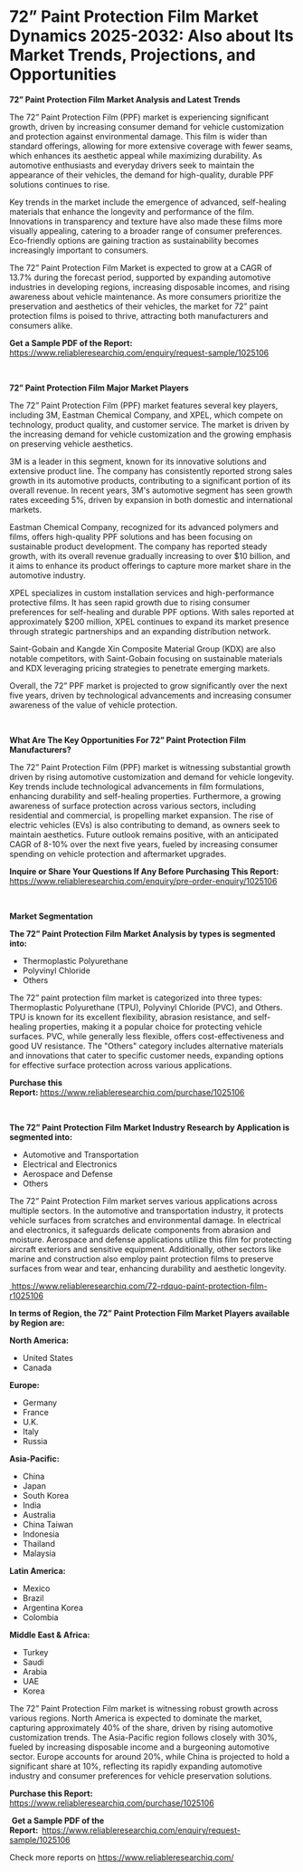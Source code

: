 <p><h1>72” Paint Protection Film Market Dynamics 2025-2032: Also about Its Market Trends, Projections, and Opportunities</h1></p><p><strong>72” Paint Protection Film Market Analysis and Latest Trends</strong></p>
<p><p>The 72” Paint Protection Film (PPF) market is experiencing significant growth, driven by increasing consumer demand for vehicle customization and protection against environmental damage. This film is wider than standard offerings, allowing for more extensive coverage with fewer seams, which enhances its aesthetic appeal while maximizing durability. As automotive enthusiasts and everyday drivers seek to maintain the appearance of their vehicles, the demand for high-quality, durable PPF solutions continues to rise.</p><p>Key trends in the market include the emergence of advanced, self-healing materials that enhance the longevity and performance of the film. Innovations in transparency and texture have also made these films more visually appealing, catering to a broader range of consumer preferences. Eco-friendly options are gaining traction as sustainability becomes increasingly important to consumers.</p><p>The 72” Paint Protection Film Market is expected to grow at a CAGR of 13.7% during the forecast period, supported by expanding automotive industries in developing regions, increasing disposable incomes, and rising awareness about vehicle maintenance. As more consumers prioritize the preservation and aesthetics of their vehicles, the market for 72” paint protection films is poised to thrive, attracting both manufacturers and consumers alike.</p></p>
<p><strong>Get a Sample PDF of the Report:&nbsp;</strong> <a href="https://www.reliableresearchiq.com/enquiry/request-sample/1025106?utm_campaign=2212&utm_medium=2&utm_source=Github&utm_content=ia&utm_term=22032025&utm_id=72-paint-protection-film">https://www.reliableresearchiq.com/enquiry/request-sample/1025106</a></p>
<p>&nbsp;</p>
<p><strong>72” Paint Protection Film Major Market Players</strong></p>
<p><p>The 72” Paint Protection Film (PPF) market features several key players, including 3M, Eastman Chemical Company, and XPEL, which compete on technology, product quality, and customer service. The market is driven by the increasing demand for vehicle customization and the growing emphasis on preserving vehicle aesthetics. </p><p>3M is a leader in this segment, known for its innovative solutions and extensive product line. The company has consistently reported strong sales growth in its automotive products, contributing to a significant portion of its overall revenue. In recent years, 3M's automotive segment has seen growth rates exceeding 5%, driven by expansion in both domestic and international markets. </p><p>Eastman Chemical Company, recognized for its advanced polymers and films, offers high-quality PPF solutions and has been focusing on sustainable product development. The company has reported steady growth, with its overall revenue gradually increasing to over $10 billion, and it aims to enhance its product offerings to capture more market share in the automotive industry.</p><p>XPEL specializes in custom installation services and high-performance protective films. It has seen rapid growth due to rising consumer preferences for self-healing and durable PPF options. With sales reported at approximately $200 million, XPEL continues to expand its market presence through strategic partnerships and an expanding distribution network.</p><p>Saint-Gobain and Kangde Xin Composite Material Group (KDX) are also notable competitors, with Saint-Gobain focusing on sustainable materials and KDX leveraging pricing strategies to penetrate emerging markets. </p><p>Overall, the 72” PPF market is projected to grow significantly over the next five years, driven by technological advancements and increasing consumer awareness of the value of vehicle protection.</p></p>
<p>&nbsp;</p>
<p><strong>What Are The Key Opportunities For 72” Paint Protection Film Manufacturers?</strong></p>
<p><p>The 72” Paint Protection Film (PPF) market is witnessing substantial growth driven by rising automotive customization and demand for vehicle longevity. Key trends include technological advancements in film formulations, enhancing durability and self-healing properties. Furthermore, a growing awareness of surface protection across various sectors, including residential and commercial, is propelling market expansion. The rise of electric vehicles (EVs) is also contributing to demand, as owners seek to maintain aesthetics. Future outlook remains positive, with an anticipated CAGR of 8-10% over the next five years, fueled by increasing consumer spending on vehicle protection and aftermarket upgrades.</p></p>
<p><strong>Inquire or Share Your Questions If Any Before Purchasing This Report:</strong> <a href="https://www.reliableresearchiq.com/enquiry/pre-order-enquiry/1025106?utm_campaign=2212&utm_medium=2&utm_source=Github&utm_content=ia&utm_term=22032025&utm_id=72-paint-protection-film">https://www.reliableresearchiq.com/enquiry/pre-order-enquiry/1025106</a></p>
<p>&nbsp;</p>
<p><strong>Market Segmentation</strong></p>
<p><strong>The 72” Paint Protection Film Market Analysis by types is segmented into:</strong></p>
<p><ul><li>Thermoplastic Polyurethane</li><li>Polyvinyl Chloride</li><li>Others</li></ul></p>
<p><p>The 72” paint protection film market is categorized into three types: Thermoplastic Polyurethane (TPU), Polyvinyl Chloride (PVC), and Others. TPU is known for its excellent flexibility, abrasion resistance, and self-healing properties, making it a popular choice for protecting vehicle surfaces. PVC, while generally less flexible, offers cost-effectiveness and good UV resistance. The "Others" category includes alternative materials and innovations that cater to specific customer needs, expanding options for effective surface protection across various applications.</p></p>
<p><strong>Purchase this Report:&nbsp;</strong><a href="https://www.reliableresearchiq.com/purchase/1025106?utm_campaign=2212&utm_medium=2&utm_source=Github&utm_content=ia&utm_term=22032025&utm_id=72-paint-protection-film">https://www.reliableresearchiq.com/purchase/1025106</a></p>
<p>&nbsp;</p>
<p><strong>The 72” Paint Protection Film Market Industry Research by Application is segmented into:</strong></p>
<p><ul><li>Automotive and Transportation</li><li>Electrical and Electronics</li><li>Aerospace and Defense</li><li>Others</li></ul></p>
<p><p>The 72” Paint Protection Film market serves various applications across multiple sectors. In the automotive and transportation industry, it protects vehicle surfaces from scratches and environmental damage. In electrical and electronics, it safeguards delicate components from abrasion and moisture. Aerospace and defense applications utilize this film for protecting aircraft exteriors and sensitive equipment. Additionally, other sectors like marine and construction also employ paint protection films to preserve surfaces from wear and tear, enhancing durability and aesthetic longevity.</p></p>
<p><a href="https://www.reliableresearchiq.com/72-rdquo-paint-protection-film-r1025106?utm_campaign=2212&utm_medium=2&utm_source=Github&utm_content=ia&utm_term=22032025&utm_id=72-paint-protection-film">&nbsp;https://www.reliableresearchiq.com/72-rdquo-paint-protection-film-r1025106</a></p>
<p><strong>In terms of Region, the 72” Paint Protection Film Market Players available by Region are:</strong></p>
<p>
    <p> <strong> North America: </strong>
        <ul>
            <li>United States</li>
            <li>Canada</li>
        </ul>
        </p> 
    <p> <strong> Europe: </strong>
        <ul>
            <li>Germany</li>
            <li>France</li>
            <li>U.K.</li>
            <li>Italy</li>
            <li>Russia</li>
        </ul>
        </p> 
    <p> <strong> Asia-Pacific: </strong>
        <ul>
            <li>China</li>
            <li>Japan</li>
            <li>South Korea</li>
            <li>India</li>
            <li>Australia</li>
            <li>China Taiwan</li>
            <li>Indonesia</li>
            <li>Thailand</li>
            <li>Malaysia</li>
        </ul>
        </p> 
    <p> <strong> Latin America: </strong>
        <ul>
            <li>Mexico</li>
            <li>Brazil</li>
            <li>Argentina Korea</li>
            <li>Colombia</li>
        </ul>
        </p> 
    <p> <strong> Middle East & Africa: </strong>
        <ul>
            <li>Turkey</li>
            <li>Saudi</li>
            <li>Arabia</li>
            <li>UAE</li>
            <li>Korea</li>
        </ul>
    </p>
    </p>
<p><p>The 72” Paint Protection Film market is witnessing robust growth across various regions. North America is expected to dominate the market, capturing approximately 40% of the share, driven by rising automotive customization trends. The Asia-Pacific region follows closely with 30%, fueled by increasing disposable income and a burgeoning automotive sector. Europe accounts for around 20%, while China is projected to hold a significant share at 10%, reflecting its rapidly expanding automotive industry and consumer preferences for vehicle preservation solutions.</p></p>
<p><strong>Purchase this Report: </strong><a href="https://www.reliableresearchiq.com/purchase/1025106?utm_campaign=2212&utm_medium=2&utm_source=Github&utm_content=ia&utm_term=22032025&utm_id=72-paint-protection-film">https://www.reliableresearchiq.com/purchase/1025106</a></p>
<p>&nbsp;<strong>Get a Sample PDF of the Report:&nbsp;&nbsp;</strong><a href="https://www.reliableresearchiq.com/enquiry/request-sample/1025106?utm_campaign=2212&utm_medium=2&utm_source=Github&utm_content=ia&utm_term=22032025&utm_id=72-paint-protection-film">https://www.reliableresearchiq.com/enquiry/request-sample/1025106</a></p>
<p><strong></strong></p>
<p>Check more reports on <a href="https://www.reliableresearchiq.com/?utm_campaign=2212&utm_medium=2&utm_source=Github&utm_content=ia&utm_term=22032025&utm_id=72-paint-protection-film">https://www.reliableresearchiq.com/</a></p>